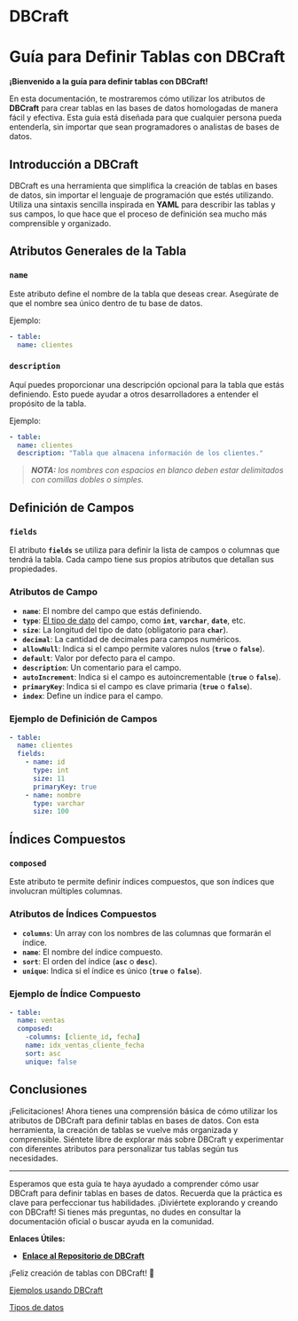 # DBCraft

# **Guía para Definir Tablas con DBCraft**

**¡Bienvenido a la guía para definir tablas con DBCraft!** 

En esta documentación, te mostraremos cómo utilizar los atributos de **DBCraft** para crear tablas en las bases de datos homologadas de manera fácil y efectiva. Esta guía está diseñada para que cualquier persona pueda entenderla, sin importar que sean programadores o analistas de bases de datos.

## **Introducción a DBCraft**

DBCraft es una herramienta que simplifica la creación de tablas en bases de datos, sin importar el lenguaje de programación que estés utilizando. Utiliza una sintaxis sencilla inspirada en **YAML** para describir las tablas y sus campos, lo que hace que el proceso de definición sea mucho más comprensible y organizado.

## **Atributos Generales de la Tabla**

### **`name`**

Este atributo define el nombre de la tabla que deseas crear. Asegúrate de que el nombre sea único dentro de tu base de datos.

Ejemplo:

```yaml
- table:
  name: clientes
```

### **`description`**

Aquí puedes proporcionar una descripción opcional para la tabla que estás definiendo. Esto puede ayudar a otros desarrolladores a entender el propósito de la tabla.

Ejemplo:

```yaml
- table:
  name: clientes
  description: "Tabla que almacena información de los clientes."
```

> ***NOTA:** los nombres con espacios en blanco deben estar delimitados con comillas dobles o simples.*
> 

## **Definición de Campos**

### **`fields`**

El atributo **`fields`** se utiliza para definir la lista de campos o columnas que tendrá la tabla. Cada campo tiene sus propios atributos que detallan sus propiedades.

### Atributos de Campo

- **`name`**: El nombre del campo que estás definiendo.
- **`type`**: [El tipo de dato](tipos_de_datos.md) del campo, como **`int`**, **`varchar`**, **`date`**, etc.
- **`size`**: La longitud del tipo de dato (obligatorio para **`char`**).
- **`decimal`**: La cantidad de decimales para campos numéricos.
- **`allowNull`**: Indica si el campo permite valores nulos (**`true`** o **`false`**).
- **`default`**: Valor por defecto para el campo.
- **`description`**: Un comentario para el campo.
- **`autoIncrement`**: Indica si el campo es autoincrementable (**`true`** o **`false`**).
- **`primaryKey`**: Indica si el campo es clave primaria (**`true`** o **`false`**).
- **`index`**: Define un índice para el campo.

### Ejemplo de Definición de Campos

```yaml
- table:
  name: clientes
  fields:
    - name: id
      type: int
      size: 11
      primaryKey: true
    - name: nombre
      type: varchar
      size: 100
```

## **Índices Compuestos**

### **`composed`**

Este atributo te permite definir índices compuestos, que son índices que involucran múltiples columnas.

### Atributos de Índices Compuestos

- **`columns`**: Un array con los nombres de las columnas que formarán el índice.
- **`name`**: El nombre del índice compuesto.
- **`sort`**: El orden del índice (**`asc`** o **`desc`**).
- **`unique`**: Indica si el índice es único (**`true`** o **`false`**).

### Ejemplo de Índice Compuesto

```yaml
- table:
  name: ventas
  composed:
    -columns: [cliente_id, fecha]
    name: idx_ventas_cliente_fecha
    sort: asc
    unique: false
```

## **Conclusiones**

¡Felicitaciones! Ahora tienes una comprensión básica de cómo utilizar los atributos de DBCraft para definir tablas en bases de datos. Con esta herramienta, la creación de tablas se vuelve más organizada y comprensible. Siéntete libre de explorar más sobre DBCraft y experimentar con diferentes atributos para personalizar tus tablas según tus necesidades.

---

Esperamos que esta guía te haya ayudado a comprender cómo usar DBCraft para definir tablas en bases de datos. Recuerda que la práctica es clave para perfeccionar tus habilidades. ¡Diviértete explorando y creando con DBCraft! Si tienes más preguntas, no dudes en consultar la documentación oficial o buscar ayuda en la comunidad.

**Enlaces Útiles:**

- **[Enlace al Repositorio de DBCraft](https://github.com/Irwin1985/DBCraft)**

¡Feliz creación de tablas con DBCraft! 🎉

[Ejemplos usando DBCraft](ejemplos.md)

[Tipos de datos](tipos_de_datos.md)
